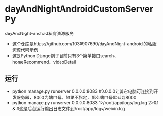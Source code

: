 # dayAndNightAndroidCustomServerPy
dayAndNight-android私有资源服务

- 这个仓库是https://github.com/1030907690/dayAndNight-android 的私服资源代码示例
- 这是Python Django例子目前只有3个简单接口search、homeRecommend、videoDetail
## 运行
- python manage.py runserver 0.0.0.0:8083 #0.0.0.0让其它电脑可连接到开发服务器，8000为端口号。如果不指定，那么端口号默认为8000
- python manage.py runserver 0.0.0.0:8083 1>/root/app/logs/log.log 2>&1 &  #这是后台运行输出日志文件到/root/app/logs/weixin.log
